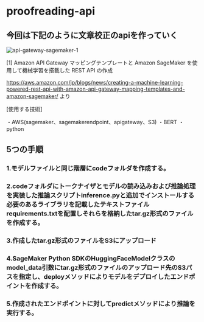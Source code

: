 # proofreading-api

## 今回は下記のように文章校正のapiを作っていく


![api-gateway-sagemaker-1](https://user-images.githubusercontent.com/62798122/184586514-fa11e494-1423-46bc-8952-29e3f6a44c38.gif)

[1] Amazon API Gateway マッピングテンプレートと Amazon SageMaker を使用して機械学習を搭載した REST API の作成　

https://aws.amazon.com/jp/blogs/news/creating-a-machine-learning-powered-rest-api-with-amazon-api-gateway-mapping-templates-and-amazon-sagemaker/
より

[使用する技術]

・AWS(sagemaker、sagemakerendpoint、apigateway、S3)
・BERT
・python

## 5つの手順

### 1.モデルファイルと同じ階層にcodeフォルダを作成する。

### 2.codeフォルダにトークナイザとモデルの読み込みおよび推論処理を実装した推論スクリプトinference.pyと追加でインストールする必要のあるライブラリを記載したテキストファイルrequirements.txtを配置しそれらを格納したtar.gz形式のファイルを作成する。

### 3.作成したtar.gz形式のファイルをS3にアップロード

### 4.SageMaker Python SDKのHuggingFaceModelクラスのmodel_data引数にtar.gz形式のファイルのアップロード先のS3パスを指定し、deployメソッドによりモデルをデプロイしたエンドポイントを作成する。

### 5.作成されたエンドポイントに対してpredictメソッドにより推論を実行する。

